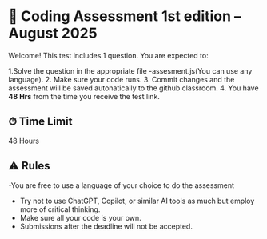 # 🧠 Coding Assessment 1st edition – August 2025 

Welcome! This test includes 1 question. You are expected to:

1.Solve the question in the appropriate file -assesment.js(You can use any language). 
2. Make sure your code runs.
3. Commit changes and the assessment will be saved autonatically to the github classroom.
4. You have **48 Hrs** from the time you receive the test link.

## ⏱ Time Limit
48 Hours 

## ⚠️ Rules
-You are free to use a language of your choice to do the assessment
- Try not to use ChatGPT, Copilot, or similar AI tools as much but employ more of critical thinking.
- Make sure all your code is your own.
- Submissions after the deadline will not be accepted.
